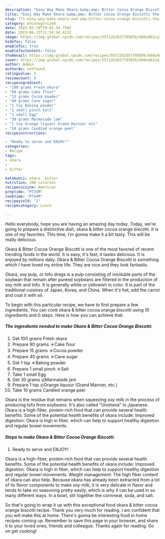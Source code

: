 ```yaml
---
description: "Easy Way Make Okara &amp;amp; Bitter Cocoa Orange Biscotti the Very Delicious"
title: "Easy Way Make Okara &amp;amp; Bitter Cocoa Orange Biscotti the Very Delicious"
slug: 771-easy-way-make-okara-and-amp-bitter-cocoa-orange-biscotti-the-very-delicious
category: Uncategorized
date: 2023-03-18T19:41:34.739Z
date: 2023-06-23T21:54:14.411Z
image: https://img-global.cpcdn.com/recipes/5572262657785856/680x482cq70/okara-bitter-cocoa-orange-biscotti-recipe-main-photo.jpg
hideToc: false
enableToc: true
enableTocContent: false
thumbnail: https://img-global.cpcdn.com/recipes/5572262657785856/680x482cq70/okara-bitter-cocoa-orange-biscotti-recipe-main-photo.jpg
cover: https://img-global.cpcdn.com/recipes/5572262657785856/680x482cq70/okara-bitter-cocoa-orange-biscotti-recipe-main-photo.jpg
author: Admin
authorAv: notfound
ratingvalue: 3
reviewcount: 8
recipeingredient:
- "100 grams Fresh okara"
- "90 grams Cake flour"
- "15 grams Cocoa powder"
- "40 grams Cane sugar"
- "1 tsp Baking powder"
- "1 small pinch Salt"
- "1 small Egg"
- "30 grams Marmalade jam"
- "1 tsp Orange liquour Grand Marnier etc"
- "10 grams Candied orange peel"
recipeinstructions:

- "Ready to serve and ENJOY!"
categories:
- Recipe
tags:
- okara
- 
- bitter

katakunci: okara  bitter 
nutrition: 260 calories
recipecuisine: American
preptime: "PT35M"
cooktime: "PT44M"
recipeyield: "1"
recipecategory: Lunch

---
```



Hello everybody, hope you are having an amazing day today. Today, we're going to prepare a distinctive dish, okara &amp; bitter cocoa orange biscotti. It is one of my favorites. This time, I'm gonna make it a bit tasty. This will be really delicious.

Okara &amp; Bitter Cocoa Orange Biscotti is one of the most favored of recent trending foods in the world. It is easy, it's fast, it tastes delicious. It is enjoyed by millions daily. Okara &amp; Bitter Cocoa Orange Biscotti is something which I have loved my entire life. They are nice and they look fantastic.

Okara, soy pulp, or tofu dregs is a pulp consisting of insoluble parts of the soybean that remain after pureed soybeans are filtered in the production of soy milk and tofu. It is generally white or yellowish in color. It is part of the traditional cuisines of Japan, Korea, and China. When it&#39;s hot, add the carrot and coat it with oil.


To begin with this particular recipe, we have to first prepare a few ingredients. You can cook okara &amp; bitter cocoa orange biscotti using 10 ingredients and 0 steps. Here is how you can achieve that.

<!--inarticleads1-->

##### The ingredients needed to make Okara &amp; Bitter Cocoa Orange Biscotti:

1. Get 100 grams Fresh okara
1. Prepare 90 grams ＊Cake flour
1. Prepare 15 grams ＊Cocoa powder
1. Prepare 40 grams ＊Cane sugar
1. Get 1 tsp ＊Baking powder
1. Prepare 1 small pinch ＊Salt
1. Take 1 small Egg
1. Get 30 grams ◎Marmalade jam
1. Prepare 1 tsp ◎Orange liquour (Grand Marnier, etc.)
1. Take 10 grams Candied orange peel


Okara is the residue that remains when squeezing soy milk in the process of producing tofu from soybeans. It&#39;s also called &#34;Unohana&#34; in Japanese. Okara is a high-fiber, protein-rich food that can provide several health benefits. Some of the potential health benefits of okara include: Improved digestion: Okara is high in fiber, which can help to support healthy digestion and regular bowel movements. 

<!--inarticleads2-->

##### Steps to make Okara &amp; Bitter Cocoa Orange Biscotti:


1. Ready to serve and ENJOY!

Okara is a high-fiber, protein-rich food that can provide several health benefits. Some of the potential health benefits of okara include: Improved digestion: Okara is high in fiber, which can help to support healthy digestion and regular bowel movements. Weight management: The high fiber content of okara can also help. Because okara has already been extracted from a lot of its flavor components to make soy milk, it is very delicate in flavor and tends to take on seasoning pretty easily, which is why it can be used in so many different ways. In a bowl, stir together the cornmeal, soda, and salt. 

So that's going to wrap it up with this exceptional food okara &amp; bitter cocoa orange biscotti recipe. Thank you very much for reading. I am confident that you will make this at home. There's gonna be interesting food in home recipes coming up. Remember to save this page in your browser, and share it to your loved ones, friends and colleague. Thanks again for reading. Go on get cooking!
